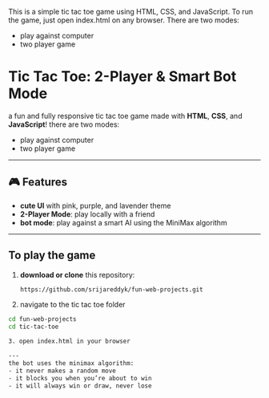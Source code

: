 This is a simple tic tac toe game using HTML, CSS, and JavaScript. To run the game, just open index.html on any browser. There are two modes:
- play against computer
- two player game


# Tic Tac Toe: 2-Player & Smart Bot Mode 

a fun and fully responsive tic tac toe game made with **HTML**, **CSS**, and **JavaScript**! there are two modes:
- play against computer
- two player game
---

## 🎮 Features

- **cute UI** with pink, purple, and lavender theme  
- **2-Player Mode**: play locally with a friend  
- **bot mode**: play against a smart AI using the MiniMax algorithm   

---
## To play the game

1. **download or clone** this repository:
   ```bash
   https://github.com/srijareddyk/fun-web-projects.git

2. navigate to the tic tac toe folder
  ```bash
  cd fun-web-projects
  cd tic-tac-toe

3. open index.html in your browser

---
the bot uses the minimax algorithm:
- it never makes a random move
- it blocks you when you’re about to win
- it will always win or draw, never lose